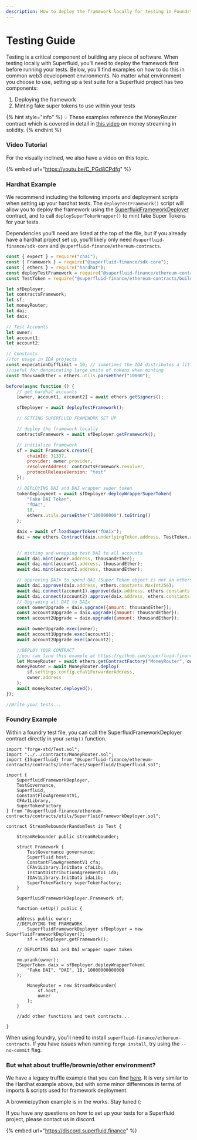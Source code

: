 ```yaml
---
description: How to deploy the framework locally for testing in Foundry & Hardhat
---
```


# Testing Guide

Testing is a critical component of building any piece of software. When testing locally with Superfluid, you’ll need to deploy the framework first before running your tests. Below, you’ll find examples on how to do this in common web3 development environments. No matter what environment you choose to use, setting up a test suite for a Superfluid project has two components:

1. Deploying the framework
2. Minting fake super tokens to use within your tests

{% hint style="info" %}
💡 These examples reference the MoneyRouter contract which is covered in detail in [this video](https://www.youtube.com/watch?v=1mwbYQ429IU\&t=244s) on money streaming in solidity.
{% endhint %}

### Video Tutorial

For the visually inclined, we also have a video on this topic.

{% embed url="https://youtu.be/C_PGd8CPdfg" %}

### Hardhat Example

We recommend including the following imports and deployment scripts when setting up your hardhat tests. The `deployTestFramework()` script will allow you to deploy the framework using the [SuperfluidFrameworkDeployer](https://github.com/superfluid-finance/protocol-monorepo/blob/dev/packages/ethereum-contracts/contracts/utils/SuperfluidFrameworkDeployer.sol) contract, and to call `deploySuperTokenWrapper()` to mint fake Super Tokens for your tests.

Dependencies you'll need are listed at the top of the file, but if you already have a hardhat project set up, you'll likely only need `@superfluid-finance/sdk-core` and `@superfluid-finance/ethereum-contracts`.

```javascript
const { expect } = require("chai");
const { Framework } = require("@superfluid-finance/sdk-core");
const { ethers } = require("hardhat");
const deployTestFramework = require("@superfluid-finance/ethereum-contracts/scripts/deploy-test-framework");
const TestToken = require("@superfluid-finance/ethereum-contracts/build/contracts/TestToken.json");

let sfDeployer;
let contractsFramework;
let sf;
let moneyRouter;
let dai;
let daix;

// Test Accounts
let owner;
let account1;
let account2;

// Constants
//for usage in IDA projects
const expecationDiffLimit = 10; // sometimes the IDA distributes a little less wei than expected. Accounting for potential discrepency with 10 wei margin
//useful for denominating large units of tokens when minting
const thousandEther = ethers.utils.parseEther("10000");

before(async function () {
    // get hardhat accounts
    [owner, account1, account2] = await ethers.getSigners();

    sfDeployer = await deployTestFramework();

    // GETTING SUPERFLUID FRAMEWORK SET UP

    // deploy the framework locally
    contractsFramework = await sfDeployer.getFramework();

    // initialize framework
    sf = await Framework.create({
        chainId: 31337,
        provider: owner.provider,
        resolverAddress: contractsFramework.resolver,
        protocolReleaseVersion: "test"
    });

    // DEPLOYING DAI and DAI wrapper super token
    tokenDeployment = await sfDeployer.deployWrapperSuperToken(
        "Fake DAI Token",
        "fDAI",
        18,
        ethers.utils.parseEther("100000000").toString()
    );

    daix = await sf.loadSuperToken("fDAIx");
    dai = new ethers.Contract(daix.underlyingToken.address, TestToken.abi, owner);
    

    // minting and wrapping test DAI to all accounts
    await dai.mint(owner.address, thousandEther);
    await dai.mint(account1.address, thousandEther);
    await dai.mint(account2.address, thousandEther);

    // approving DAIx to spend DAI (Super Token object is not an ethers contract object and has different operation syntax)
    await dai.approve(daix.address, ethers.constants.MaxInt256);
    await dai.connect(account1).approve(daix.address, ethers.constants.MaxInt256);
    await dai.connect(account2).approve(daix.address, ethers.constants.MaxInt256);
    // Upgrading all DAI to DAIx
    const ownerUpgrade = daix.upgrade({amount: thousandEther});
    const account1Upgrade = daix.upgrade({amount: thousandEther});
    const account2Upgrade = daix.upgrade({amount: thousandEther});

    await ownerUpgrade.exec(owner);
    await account1Upgrade.exec(account1);
    await account2Upgrade.exec(account2);

    //DEPLOY YOUR CONTRACT 
    //you can find this example at https://github.com/superfluid-finance/super-examples/tree/main/projects/money-streaming-intro/test
    let MoneyRouter = await ethers.getContractFactory("MoneyRouter", owner);
    moneyRouter = await MoneyRouter.deploy(
        sf.settings.config.cfaV1ForwarderAddress,
        owner.address
    );
    await moneyRouter.deployed();
});

//Write your tests...
```

### Foundry Example

Within a foundry test file, you can call the SuperfluidFrameworkDeployer contract directly in your `setUp()` function.

```solidity
import "forge-std/Test.sol";
import "../../contracts/MoneyRouter.sol";
import {ISuperfluid} from "@superfluid-finance/ethereum-contracts/contracts/interfaces/superfluid/ISuperfluid.sol";

import {
    SuperfluidFrameworkDeployer,
    TestGovernance,
    Superfluid,
    ConstantFlowAgreementV1,
    CFAv1Library,
    SuperTokenFactory
} from "@superfluid-finance/ethereum-contracts/contracts/utils/SuperfluidFrameworkDeployer.sol";

contract StreamRebounderRandomTest is Test {

    StreamRebounder public streamRebounder;
    
    struct Framework {
        TestGovernance governance;
        Superfluid host;
        ConstantFlowAgreementV1 cfa;
        CFAv1Library.InitData cfaLib;
        InstantDistributionAgreementV1 ida;
        IDAv1Library.InitData idaLib;
        SuperTokenFactory superTokenFactory;
    }

    SuperfluidFrameworkDeployer.Framework sf;
    
    function setUp() public {
				
	address public owner;
	//DEPLOYING THE FRAMEWORK
        SuperfluidFrameworkDeployer sfDeployer = new SuperfluidFrameworkDeployer();
        sf = sfDeployer.getFramework();
				
	// DEPLOYING DAI and DAI wrapper super token

	vm.prank(owner);
	ISuperToken daix = sfDeployer.deployWrapperToken(
	    "Fake DAI", "DAI", 18, 10000000000000
	);
	
        MoneyRouter = new StreamRebounder(
            sf.host,
            owner
        );
    }

    //add other functions and test contracts...

}
```

When using foundry, you'll need to install `superfluid-finance/ethereum-contracts`. If you have issues when running `forge install`, try using the `--no-commit` flag.

### But what about truffle/brownie/other environment?

We have a legacy truffle example that you can find [here](https://github.com/superfluid-finance/protocol-monorepo/blob/chainshot/examples/archive/tradeable-cashflow-truffle/test/TradeableCashflow.test.js). It is very similar to the Hardhat example above, but with some minor differences in terms of imports & scripts used for framework deployment.

A brownie/python example is in the works. Stay tuned (:

If you have any questions on how to set up your tests for a Superfluid project, please contact us in discord.&#x20;

{% embed url="https://discord.superfluid.finance" %}

